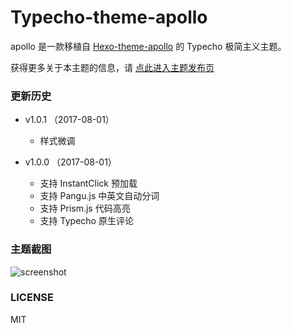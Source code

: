 # Typecho-theme-apollo

apollo 是一款移植自 [Hexo-theme-apollo](https://github.com/pinggod/hexo-theme-apollo) 的 Typecho 极简主义主题。

获得更多关于本主题的信息，请 [点此进入主题发布页](https://muguang.me/php/typecho-theme-apollo.html)

### 更新历史

- v1.0.1 （2017-08-01）
    - 样式微调

- v1.0.0 （2017-08-01）
    - 支持 InstantClick 预加载
    - 支持 Pangu.js 中英文自动分词
    - 支持 Prism.js 代码高亮
    - 支持 Typecho 原生评论

### 主题截图

![screenshot](https://github.com/FaithPatrick/typecho-theme-apollo/blob/master/screenshot.png)

### LICENSE

MIT
